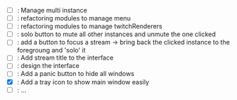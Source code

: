- [ ] : Manage multi instance
- [ ] : refactoring modules to manage menu
- [ ] : refactoring modules to manage twitchRenderers
- [ ] : solo button to mute all other instances and unmute the one clicked
- [ ] : add a button to focus a stream -> bring back the clicked instance to the foregroung and 'solo' it
- [ ] : Add stream title to the interface
- [ ] : design the interface
- [ ] : Add a panic button to hide all windows
- [x] : Add a tray icon to show main window easily
- [ ] : ...